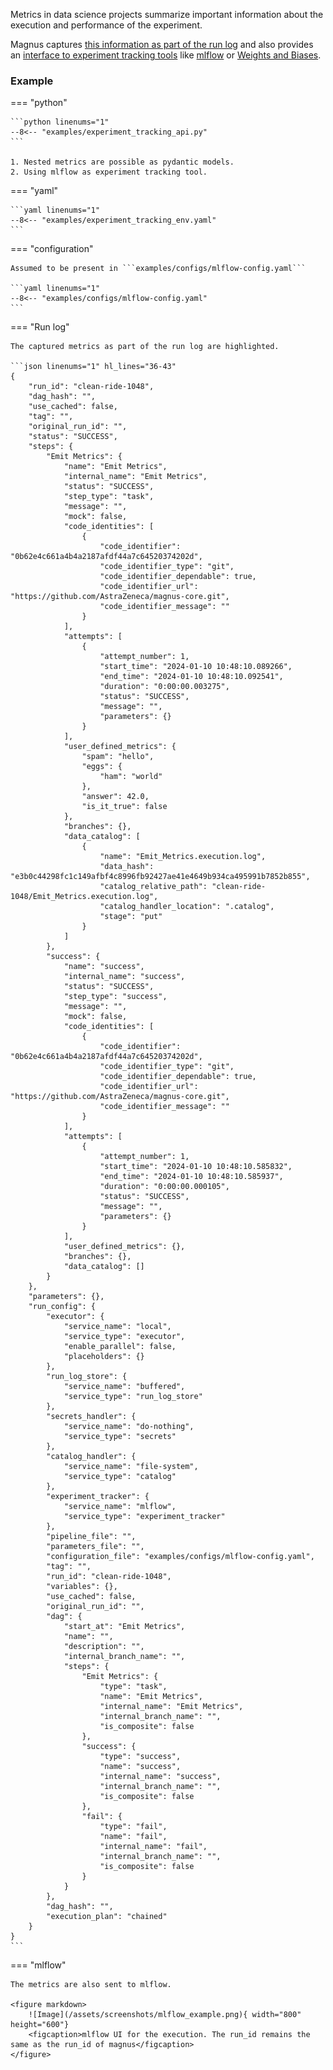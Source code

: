 Metrics in data science projects summarize important information about the execution and performance of the
experiment.

Magnus captures [this information as part of the run log](/concepts/experiment-tracking) and also provides
an [interface to experiment tracking tools](/concepts/experiment-tracking/#experiment_tracking_tools)
like [mlflow](https://mlflow.org/docs/latest/tracking.html) or
[Weights and Biases](https://wandb.ai/site/experiment-tracking).


### Example


=== "python"

    ```python linenums="1"
    --8<-- "examples/experiment_tracking_api.py"
    ```

    1. Nested metrics are possible as pydantic models.
    2. Using mlflow as experiment tracking tool.

=== "yaml"

    ```yaml linenums="1"
    --8<-- "examples/experiment_tracking_env.yaml"
    ```

=== "configuration"

    Assumed to be present in ```examples/configs/mlflow-config.yaml```

    ```yaml linenums="1"
    --8<-- "examples/configs/mlflow-config.yaml"
    ```

=== "Run log"

    The captured metrics as part of the run log are highlighted.

    ```json linenums="1" hl_lines="36-43"
    {
        "run_id": "clean-ride-1048",
        "dag_hash": "",
        "use_cached": false,
        "tag": "",
        "original_run_id": "",
        "status": "SUCCESS",
        "steps": {
            "Emit Metrics": {
                "name": "Emit Metrics",
                "internal_name": "Emit Metrics",
                "status": "SUCCESS",
                "step_type": "task",
                "message": "",
                "mock": false,
                "code_identities": [
                    {
                        "code_identifier": "0b62e4c661a4b4a2187afdf44a7c64520374202d",
                        "code_identifier_type": "git",
                        "code_identifier_dependable": true,
                        "code_identifier_url": "https://github.com/AstraZeneca/magnus-core.git",
                        "code_identifier_message": ""
                    }
                ],
                "attempts": [
                    {
                        "attempt_number": 1,
                        "start_time": "2024-01-10 10:48:10.089266",
                        "end_time": "2024-01-10 10:48:10.092541",
                        "duration": "0:00:00.003275",
                        "status": "SUCCESS",
                        "message": "",
                        "parameters": {}
                    }
                ],
                "user_defined_metrics": {
                    "spam": "hello",
                    "eggs": {
                        "ham": "world"
                    },
                    "answer": 42.0,
                    "is_it_true": false
                },
                "branches": {},
                "data_catalog": [
                    {
                        "name": "Emit_Metrics.execution.log",
                        "data_hash": "e3b0c44298fc1c149afbf4c8996fb92427ae41e4649b934ca495991b7852b855",
                        "catalog_relative_path": "clean-ride-1048/Emit_Metrics.execution.log",
                        "catalog_handler_location": ".catalog",
                        "stage": "put"
                    }
                ]
            },
            "success": {
                "name": "success",
                "internal_name": "success",
                "status": "SUCCESS",
                "step_type": "success",
                "message": "",
                "mock": false,
                "code_identities": [
                    {
                        "code_identifier": "0b62e4c661a4b4a2187afdf44a7c64520374202d",
                        "code_identifier_type": "git",
                        "code_identifier_dependable": true,
                        "code_identifier_url": "https://github.com/AstraZeneca/magnus-core.git",
                        "code_identifier_message": ""
                    }
                ],
                "attempts": [
                    {
                        "attempt_number": 1,
                        "start_time": "2024-01-10 10:48:10.585832",
                        "end_time": "2024-01-10 10:48:10.585937",
                        "duration": "0:00:00.000105",
                        "status": "SUCCESS",
                        "message": "",
                        "parameters": {}
                    }
                ],
                "user_defined_metrics": {},
                "branches": {},
                "data_catalog": []
            }
        },
        "parameters": {},
        "run_config": {
            "executor": {
                "service_name": "local",
                "service_type": "executor",
                "enable_parallel": false,
                "placeholders": {}
            },
            "run_log_store": {
                "service_name": "buffered",
                "service_type": "run_log_store"
            },
            "secrets_handler": {
                "service_name": "do-nothing",
                "service_type": "secrets"
            },
            "catalog_handler": {
                "service_name": "file-system",
                "service_type": "catalog"
            },
            "experiment_tracker": {
                "service_name": "mlflow",
                "service_type": "experiment_tracker"
            },
            "pipeline_file": "",
            "parameters_file": "",
            "configuration_file": "examples/configs/mlflow-config.yaml",
            "tag": "",
            "run_id": "clean-ride-1048",
            "variables": {},
            "use_cached": false,
            "original_run_id": "",
            "dag": {
                "start_at": "Emit Metrics",
                "name": "",
                "description": "",
                "internal_branch_name": "",
                "steps": {
                    "Emit Metrics": {
                        "type": "task",
                        "name": "Emit Metrics",
                        "internal_name": "Emit Metrics",
                        "internal_branch_name": "",
                        "is_composite": false
                    },
                    "success": {
                        "type": "success",
                        "name": "success",
                        "internal_name": "success",
                        "internal_branch_name": "",
                        "is_composite": false
                    },
                    "fail": {
                        "type": "fail",
                        "name": "fail",
                        "internal_name": "fail",
                        "internal_branch_name": "",
                        "is_composite": false
                    }
                }
            },
            "dag_hash": "",
            "execution_plan": "chained"
        }
    }
    ```


=== "mlflow"

    The metrics are also sent to mlflow.

    <figure markdown>
        ![Image](/assets/screenshots/mlflow_example.png){ width="800" height="600"}
        <figcaption>mlflow UI for the execution. The run_id remains the same as the run_id of magnus</figcaption>
    </figure>
